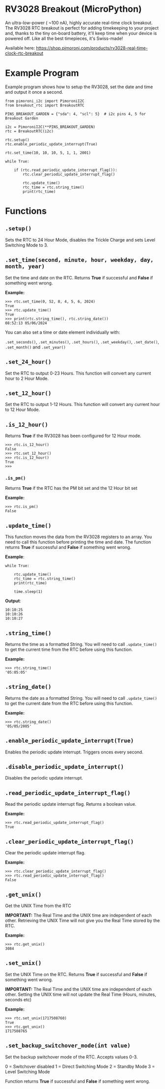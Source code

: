 # RV3028 Breakout (MicroPython)

An ultra-low-power ( ~100 nA), highly accurate real-time clock breakout. The RV3028 RTC breakout is perfect for adding timekeeping to your project and, thanks to the tiny on-board battery, it'll keep time when your device is powered off. Like all the best timepieces, it's Swiss-made! 

Available here: https://shop.pimoroni.com/products/rv3028-real-time-clock-rtc-breakout

# **Example Program**

Example program shows how to setup the RV3028, set the date and time and output it once a second.

```
from pimoroni_i2c import PimoroniI2C
from breakout_rtc import BreakoutRTC

PINS_BREAKOUT_GARDEN = {"sda": 4, "scl": 5}  # i2c pins 4, 5 for Breakout Garden

i2c = PimoroniI2C(**PINS_BREAKOUT_GARDEN)
rtc = BreakoutRTC(i2c)

rtc.setup()
rtc.enable_periodic_update_interrupt(True)

rtc.set_time(10, 10, 10, 5, 1, 1, 2001)

while True:
    
    if (rtc.read_periodic_update_interrupt_flag()):
        rtc.clear_periodic_update_interrupt_flag()
        
        rtc.update_time()
        rtc_time = rtc.string_time()
        print(rtc_time)

```

# **Functions**

## `.setup()`

Sets the RTC to 24 Hour Mode, disables the Trickle Charge and sets Level Switching Mode to 3.

## `.set_time(second, minute, hour, weekday, day, month, year)`

Set the time and date on the RTC. Returns **True** if successful and **False** if something went wrong.

**Example:**

```
>>> rtc.set_time(0, 52, 8, 4, 5, 6, 2024)
True
>>> rtc.update_time()
True
>>> print(rtc.string_time(), rtc.string_date())
08:52:13 05/06/2024
```

You can also set a time or date element individually with:

`.set_seconds()`, `.set_minutes()`, `.set_hours()`, `.set_weekday()`, `.set_date()`, `.set_month()` and `.set_year()`


## `.set_24_hour()`

Set the RTC to output 0-23 Hours. This function will convert any current hour to 2 Hour Mode.

## `.set_12_hour()`

Set the RTC to output 1-12 Hours. This function will convert any current hour to 12 Hour Mode.

## `.is_12_hour()`

Returns **True** if the RV3028 has been configured for 12 Hour mode.

```
>>> rtc.is_12_hour()
False
>>> rtc.set_12_hour()
>>> rtc.is_12_hour()
True
>>> 
```

### `.is_pm()`

Returns **True** if the RTC has the PM bit set and the 12 Hour bit set

**Example:**
```
>>> rtc.is_pm()
False
```

## `.update_time()`

This function moves the data from the RV3028 registers to an array. You need to call this function before printing the time and date. The function returns **True** if successful and **False** if something went wrong.

**Example**:

```
while True:
    
    rtc.update_time()
    rtc_time = rtc.string_time()
    print(rtc_time)

    time.sleep(1)
```
**Output**:

```
10:10:25
10:10:26
10:10:27
```

## `.string_time()`

Returns the time as a formatted String. You will need to call `.update_time()` to get the current time from the RTC before using this function.

**Example:**
```
>>> rtc.string_time()
'05:05:05'
```

## `.string_date()`

Returns the date as a formatted String. You will need to call `.update_time()` to get the current date from the RTC before using this function.

**Example:**
```
>>> rtc.string_date()
'05/05/2005'
```

## `.enable_periodic_update_interrupt(True)`

Enables the periodic update interrupt. Triggers onces every second.

## `.disable_periodic_update_interrupt()`

Disables the periodic update interrupt.

## `.read_periodic_update_interrupt_flag()`

Read the periodic update interrupt flag. Returns a boolean value.

**Example:**

```
>>> rtc.read_periodic_update_interrupt_flag()
True
```

## `.clear_periodic_update_interrupt_flag()`

Clear the periodic update interrupt flag.

**Example:**
```
>>> rtc.clear_periodic_update_interrupt_flag()
>>> rtc.read_periodic_update_interrupt_flag()
False
```

## `.get_unix()`

Get the UNIX Time from the RTC

**IMPORTANT:** The Real Time and the UNIX time are independent of each other. Retrieving the UNIX Time will not give you the Real Time stored by the RTC.

**Example:**
```
>>> rtc.get_unix()
3084
```

## `.set_unix()`

Set the UNIX Time on the RTC. Returns **True** if successful and **False** if something went wrong.

**IMPORTANT:** The Real Time and the UNIX time are independent of each other. Setting the UNIX time will not update the Real Time (Hours, minutes, seconds etc)

**Example:**
```
>>> rtc.set_unix(1717508760)
True
>>> rtc.get_unix()
1717508765
```

## `.set_backup_switchover_mode(int value)`

Set the backup switchover mode of the RTC. Accepts values 0-3.

0 = Switchover disabled
1 = Direct Switching Mode
2 = Standby Mode
3 = Level Switching Mode

Function returns **True** if successful and **False** if something went wrong.



